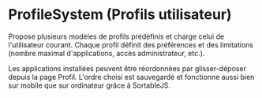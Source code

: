 # ProfileSystem (Profils utilisateur)

Propose plusieurs modèles de profils prédéfinis et charge celui de l'utilisateur
courant. Chaque profil définit des préférences et des limitations (nombre
maximal d'applications, accès administrateur, etc.).

Les applications installées peuvent être réordonnées par glisser-déposer depuis
la page Profil. L'ordre choisi est sauvegardé et fonctionne aussi bien sur
mobile que sur ordinateur grâce à SortableJS.

